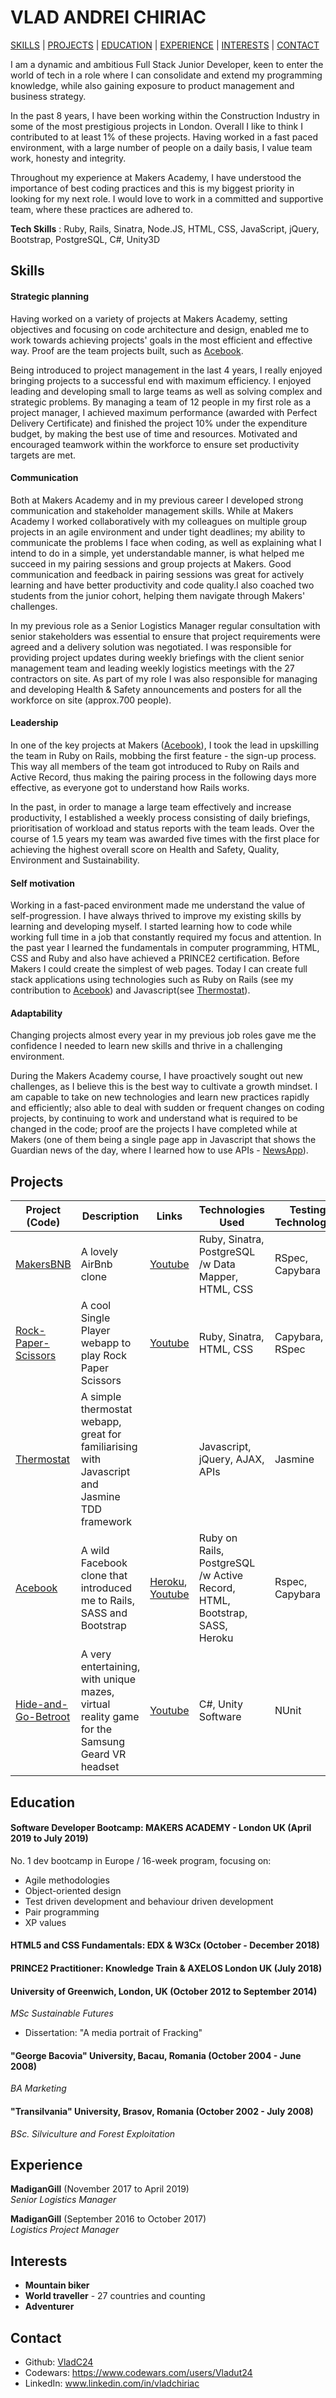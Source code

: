 # VLAD ANDREI CHIRIAC
[SKILLS](#Skills) | [PROJECTS](#Projects) | [EDUCATION](#Education) | [EXPERIENCE](#Experience) | [INTERESTS](#Interests) | [CONTACT](#Contact)

I am a dynamic and ambitious Full Stack Junior Developer, keen to enter the world of tech in a role where I can consolidate and extend my programming knowledge, while also gaining exposure to product management and business strategy. 

In the past 8 years, I have been working within the Construction Industry in some of the most prestigious projects in London. Overall I like to think I contributed to at least 1% of these projects. Having worked in a fast paced environment, with a large number of people on a daily basis, I value team work, honesty and integrity.

Throughout my experience at Makers Academy, I have understood the importance of best coding practices and this is my biggest priority in looking for my next role.  I would love to work in a committed and supportive team, where these practices are adhered to. 

__Tech Skills__ : Ruby, Rails, Sinatra, Node.JS, HTML, CSS, JavaScript, jQuery, Bootstrap, PostgreSQL, C#, Unity3D

## Skills

#### Strategic planning

Having worked on a variety of projects at Makers Academy, setting objectives and focusing on code architecture and design, enabled me to work towards achieving projects' goals in the most efficient and effective way. Proof are the team projects built, such as [Acebook](https://github.com/VladC24/acebook-d-railed).

Being introduced to project management in the last 4 years, I really enjoyed bringing projects to a successful end with maximum efficiency. I enjoyed leading and developing small to large teams as well as solving complex and strategic problems. 
By managing a team of 12 people in my first role as a project manager, I achieved maximum performance (awarded with
Perfect Delivery Certificate) and finished the project 10% under the expenditure budget, by making
the best use of time and resources. Motivated and encouraged teamwork within the workforce to ensure set productivity targets are met.

#### Communication

Both at Makers Academy and in my previous career I developed strong communication and stakeholder management skills. 
While at Makers Academy I worked collaboratively with my colleagues on multiple group projects in an agile environment and under tight deadlines; my ability to communicate the problems I face when coding, as well as explaining what I intend to do in a simple, yet understandable manner, is what helped me succeed in my pairing sessions and group projects at Makers. Good communication and feedback in pairing sessions was great for actively learning and have better productivity and code quality.I also coached two students from the junior cohort, helping them navigate through Makers' challenges.

In my previous role as a Senior Logistics Manager regular consultation with senior stakeholders was essential to ensure that project requirements were agreed and a delivery solution was negotiated. I was responsible for providing project updates during weekly briefings with the client senior management team and leading weekly logistics meetings with the 27 contractors on site. As part of my role I was also responsible for managing and developing Health & Safety announcements and posters for all the workforce on site (approx.700 people). 

#### Leadership

In one of the key projects at Makers ([Acebook](https://github.com/VladC24/acebook-d-railed)), I took the lead in upskilling the team in Ruby on Rails, mobbing the first feature - the sign-up process. This way all members of the team got introduced to Ruby on Rails and Active Record, thus making the pairing process in the following days more effective, as everyone got to understand how Rails works.

In the past, in order to manage a large team effectively and increase productivity, I established a weekly process consisting of daily briefings, prioritisation of workload and status reports with the team leads. Over the course of 1.5 years my team was awarded five times with the first place for achieving the highest overall score on Health and Safety, Quality, Environment and Sustainability.

#### Self motivation

Working in a fast-paced environment made me understand the value of self-progression. I have always thrived to improve my existing skills by learning and developing myself. I started learning how to code while working full time in a job that constantly required my focus and attention. In the past year I learned the fundamentals in computer programming, HTML, CSS and Ruby and also have achieved a PRINCE2 certification. Before Makers I could create the simplest of web pages. Today I can create full stack applications using technologies such as Ruby on Rails (see my contribution to [Acebook](https://github.com/VladC24/acebook-d-railed)) and Javascript(see [Thermostat](https://github.com/VladC24/Thermostat)).

#### Adaptability

Changing projects almost every year in my previous job roles gave me the confidence I needed to learn new skills and thrive in a challenging environment.

During the Makers Academy course, I have proactively sought out new challenges, as I believe this is the best way to cultivate a growth mindset. I am capable to take on new technologies and learn new practices rapidly and efficiently; also able to deal with sudden or frequent changes on coding projects, by continuing to work and understand what is required to be changed in the code; proof are the projects I have completed while at Makers (one of them being a single page app in Javascript that shows the Guardian news of the day, where I learned how to use APIs - [NewsApp](https://github.com/VladC24/news-summary-challenge/blob/master/README.md)).

## Projects
| Project (Code)| Description | Links | Technologies Used | Testing Technologies |
| --- | --- | --- | --- | --- |
|[MakersBNB](https://github.com/VladC24/MakersBNB) | A lovely AirBnb clone | [Youtube](https://youtu.be/gWXtumz_F1M) | Ruby, Sinatra, PostgreSQL /w Data Mapper, HTML, CSS | RSpec, Capybara|
|[Rock-Paper-Scissors](https://github.com/VladC24/rps-challenge) | A cool Single Player webapp to play Rock Paper Scissors | [Youtube](https://youtu.be/pB9EdEbQ-ms)| Ruby, Sinatra, HTML, CSS | Capybara, RSpec|
|[Thermostat](https://github.com/VladC24/Thermostat) | A simple thermostat webapp, great for familiarising with Javascript and Jasmine TDD framework | | Javascript, jQuery, AJAX, APIs | Jasmine|
|[Acebook](https://github.com/VladC24/acebook-d-railed) | A wild Facebook clone that introduced me to Rails, SASS and Bootstrap | [Heroku](https://acebook-d-railed.herokuapp.com), [Youtube](https://youtu.be/10WbGi4myl8) | Ruby on Rails, PostgreSQL /w Active Record, HTML, Bootstrap, SASS, Heroku | Rspec, Capybara|
|[Hide-and-Go-Betroot](https://github.com/VladC24/vr-hide-and-go-leek) | A very entertaining, with unique mazes, virtual reality game for the Samsung Geard VR headset | [Youtube](https://www.youtube.com/watch?v=iWKcLEZrZ1Q) | C#, Unity Software | NUnit|

## Education

#### Software Developer Bootcamp: MAKERS ACADEMY - London UK (April 2019 to July 2019)
No. 1 dev bootcamp in Europe / 16-week program, focusing on:

* Agile methodologies
* Object-oriented design
* Test driven development and behaviour driven development
* Pair programming
* XP values

#### HTML5 and CSS Fundamentals: EDX & W3Cx (October - December 2018)

#### PRINCE2 Practitioner: Knowledge Train & AXELOS London UK (July 2018)

#### University of Greenwich, London, UK (October 2012 to September 2014) 
  *MSc Sustainable Futures*
- Dissertation: "A media portrait of Fracking"

#### "George Bacovia" University, Bacau, Romania (October 2004 - June 2008) 
  *BA Marketing*

#### "Transilvania" University, Brasov, Romania (October 2002 - July 2008) 
  *BSc. Silviculture and Forest Exploitation*
  
## Experience

**MadiganGill** (November 2017 to April 2019)    
*Senior Logistics Manager*  

**MadiganGill** (September 2016 to October 2017)   
*Logistics Project Manager* 

## Interests
* __Mountain biker__ 
* __World traveller__ - 27 countries and counting
* __Adventurer__

## Contact
* Github: [VladC24](https://github.com/VladC24)
* Codewars: https://www.codewars.com/users/Vladut24
* LinkedIn: www.linkedin.com/in/vladchiriac
